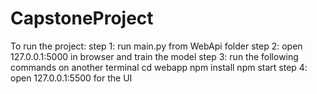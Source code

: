 # CapstoneProject

To run the project:
step 1: run main.py from WebApi folder
step 2: open 127.0.0.1:5000 in browser and train the model
step 3: run the following commands on another terminal
    cd webapp
    npm install
    npm start
step 4: open 127.0.0.1:5500 for the UI
